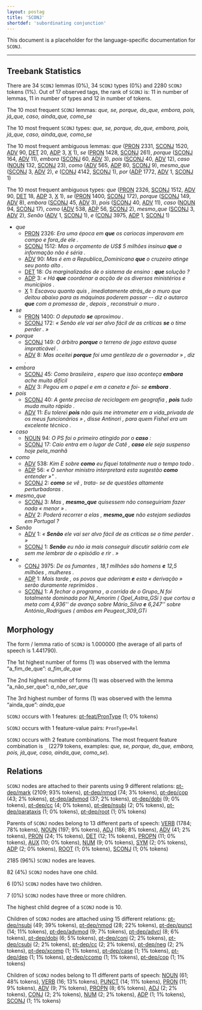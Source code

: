 ```yaml
---
layout: postag
title: 'SCONJ'
shortdef: 'subordinating conjunction'
---
```


This document is a placeholder for the language-specific documentation
for `SCONJ`.

--------------------------------------------------------------------------------

## Treebank Statistics

There are 34 `SCONJ` lemmas (0%), 34 `SCONJ` types (0%) and 2280 `SCONJ` tokens (1%).
Out of 17 observed tags, the rank of `SCONJ` is: 11 in number of lemmas, 11 in number of types and 12 in number of tokens.

The 10 most frequent `SCONJ` lemmas: _que, se, porque, do_que, embora, pois, já_que, caso, ainda_que, como_se_

The 10 most frequent `SCONJ` types:  _que, se, porque, do_que, embora, pois, já_que, caso, ainda_que, como_se_

The 10 most frequent ambiguous lemmas: _que_ ([PRON]() 2331, [SCONJ]() 1520, [ADV]() 90, [DET]() 20, [ADP]() 3, [X]() 1), _se_ ([PRON]() 1428, [SCONJ]() 261), _porque_ ([SCONJ]() 164, [ADV]() 11), _embora_ ([SCONJ]() 60, [ADV]() 3), _pois_ ([SCONJ]() 40, [ADV]() 12), _caso_ ([NOUN]() 132, [SCONJ]() 23), _como_ ([ADV]() 565, [ADP]() 80, [SCONJ]() 9), _mesmo_que_ ([SCONJ]() 3, [ADV]() 2), _e_ ([CONJ]() 4142, [SCONJ]() 1), _por_ ([ADP]() 1772, [ADV]() 1, [SCONJ]() 1)

The 10 most frequent ambiguous types:  _que_ ([PRON]() 2326, [SCONJ]() 1512, [ADV]() 90, [DET]() 18, [ADP]() 3, [X]() 1), _se_ ([PRON]() 1400, [SCONJ]() 172), _porque_ ([SCONJ]() 149, [ADV]() 8), _embora_ ([SCONJ]() 45, [ADV]() 3), _pois_ ([SCONJ]() 40, [ADV]() 11), _caso_ ([NOUN]() 94, [SCONJ]() 17), _como_ ([ADV]() 538, [ADP]() 56, [SCONJ]() 2), _mesmo_que_ ([SCONJ]() 3, [ADV]() 2), _Senão_ ([ADV]() 1, [SCONJ]() 1), _e_ ([CONJ]() 3975, [ADP]() 1, [SCONJ]() 1)


* _que_
  * [PRON]() 2326: _Era uma época em <b>que</b> os cariocas imperavam em campo e fora_de ele ._
  * [SCONJ]() 1512: _Mas o orçamento de US$ 5 milhões insinua <b>que</b> a informação não é séria ._
  * [ADV]() 90: _Mas é em a Republica_Dominicana <b>que</b> o cruzeiro atinge seu ponto alto ._
  * [DET]() 18: _Os marginalizados de o sistema de ensino : <b>que</b> solução ?_
  * [ADP]() 3: _« Há <b>que</b> coordenar a acção de os diversos ministérios e municípios ._
  * [X]() 1: _Escavou quanto quis , imediatamente atrás_de o muro que deitou abaixo para as máquinas poderem passar -- diz o autarca <b>que</b> com a promessa de , depois , reconstruir o muro ._
* _se_
  * [PRON]() 1400: _O deputado <b>se</b> aproximou ._
  * [SCONJ]() 172: _« Senão ele vai ser alvo fácil de as críticas <b>se</b> o time perder . »_
* _porque_
  * [SCONJ]() 149: _O árbitro <b>porque</b> o terreno de jogo estava quase impraticável ._
  * [ADV]() 8: _Mas aceitei <b>porque</b> foi uma gentileza de o governador » , diz ._
* _embora_
  * [SCONJ]() 45: _Como brasileira , espero que isso aconteça <b>embora</b> ache muito difícil_
  * [ADV]() 3: _Pegou em o papel e em a caneta e foi- se <b>embora</b> ._
* _pois_
  * [SCONJ]() 40: _A gente precisa de reciclagem em geografia , <b>pois</b> tudo muda muito rápido ._
  * [ADV]() 11: _Eu tolerei <b>pois</b> não quis me intrometer em a vida_privada de os meus funcionários » , disse Antinori , para quem Fishel era um excelente técnico ._
* _caso_
  * [NOUN]() 94: _O PS foi o primeiro atingido por o <b>caso</b> :_
  * [SCONJ]() 17: _Caio entra em o lugar de Catê , <b>caso</b> ele seja suspenso hoje pela_manhã_
* _como_
  * [ADV]() 538: _Kim E sobre <b>como</b> eu fiquei totalmente nua o tempo todo ._
  * [ADP]() 56: _« O senhor ministro interpretará esta sugestão <b>como</b> entender »" ._
  * [SCONJ]() 2: _<b>como</b> se vê , trata- se de questões altamente perturbadoras ._
* _mesmo_que_
  * [SCONJ]() 3: _Mas , <b>mesmo_que</b> quisessem não conseguiriam fazer nada « menor » ._
  * [ADV]() 2: _Poderá recorrer a elas , <b>mesmo_que</b> não estejam sediadas em Portugal ?_
* _Senão_
  * [ADV]() 1: _« <b>Senão</b> ele vai ser alvo fácil de as críticas se o time perder . »_
  * [SCONJ]() 1: _<b>Senão</b> eu não ia mais conseguir discutir salário com ele sem me lembrar de o episódio e rir . »_
* _e_
  * [CONJ]() 3975: _De os fumantes , 18,1 milhões são homens <b>e</b> 12,5 milhões , mulheres ._
  * [ADP]() 1: _Mais tarde , os povos que aderiram <b>e</b> esta « derivação » serão duramente reprimidos ._
  * [SCONJ]() 1: _A fechar o programa , a corrida de o Grupo_N foi totalmente dominada por Ni_Amorim ( Opel_Astra_GSi ) que cortou a meta com 4,936'' de avanço sobre Mário_Silva <b>e</b> 6,247'' sobre António_Rodrigues ( ambos em Peugeot_309_GTi_

## Morphology

The form / lemma ratio of `SCONJ` is 1.000000 (the average of all parts of speech is 1.441790).

The 1st highest number of forms (1) was observed with the lemma “a_fim_de_que”: _a_fim_de_que_

The 2nd highest number of forms (1) was observed with the lemma “a_não_ser_que”: _a_não_ser_que_

The 3rd highest number of forms (1) was observed with the lemma “ainda_que”: _ainda_que_

`SCONJ` occurs with 1 features: [pt-feat/PronType]() (1; 0% tokens)

`SCONJ` occurs with 1 feature-value pairs: `PronType=Rel`

`SCONJ` occurs with 2 feature combinations. The most frequent feature combination is `_` (2279 tokens, examples: _que, se, porque, do_que, embora, pois, já_que, caso, ainda_que, como_se_).


## Relations

`SCONJ` nodes are attached to their parents using 9 different relations: [pt-dep/mark]() (2109; 93% tokens), [pt-dep/nmod]() (74; 3% tokens), [pt-dep/cop]() (43; 2% tokens), [pt-dep/advmod]() (37; 2% tokens), [pt-dep/dobj]() (9; 0% tokens), [pt-dep/cc]() (4; 0% tokens), [pt-dep/nsubj]() (2; 0% tokens), [pt-dep/parataxis]() (1; 0% tokens), [pt-dep/root]() (1; 0% tokens)

Parents of `SCONJ` nodes belong to 13 different parts of speech: [VERB]() (1784; 78% tokens), [NOUN]() (197; 9% tokens), [ADJ]() (186; 8% tokens), [ADV]() (41; 2% tokens), [PRON]() (24; 1% tokens), [DET]() (12; 1% tokens), [PROPN]() (11; 0% tokens), [AUX]() (10; 0% tokens), [NUM]() (9; 0% tokens), [SYM]() (2; 0% tokens), [ADP]() (2; 0% tokens), [ROOT]() (1; 0% tokens), [SCONJ]() (1; 0% tokens)

2185 (96%) `SCONJ` nodes are leaves.

82 (4%) `SCONJ` nodes have one child.

6 (0%) `SCONJ` nodes have two children.

7 (0%) `SCONJ` nodes have three or more children.

The highest child degree of a `SCONJ` node is 10.

Children of `SCONJ` nodes are attached using 15 different relations: [pt-dep/nsubj]() (49; 39% tokens), [pt-dep/nmod]() (28; 22% tokens), [pt-dep/punct]() (14; 11% tokens), [pt-dep/advmod]() (9; 7% tokens), [pt-dep/advcl]() (8; 6% tokens), [pt-dep/dobj]() (6; 5% tokens), [pt-dep/conj]() (2; 2% tokens), [pt-dep/csubj]() (2; 2% tokens), [pt-dep/cc]() (2; 2% tokens), [pt-dep/neg]() (2; 2% tokens), [pt-dep/xcomp]() (1; 1% tokens), [pt-dep/case]() (1; 1% tokens), [pt-dep/dep]() (1; 1% tokens), [pt-dep/ccomp]() (1; 1% tokens), [pt-dep/cop]() (1; 1% tokens)

Children of `SCONJ` nodes belong to 11 different parts of speech: [NOUN]() (61; 48% tokens), [VERB]() (16; 13% tokens), [PUNCT]() (14; 11% tokens), [PRON]() (11; 9% tokens), [ADV]() (9; 7% tokens), [PROPN]() (8; 6% tokens), [ADJ]() (2; 2% tokens), [CONJ]() (2; 2% tokens), [NUM]() (2; 2% tokens), [ADP]() (1; 1% tokens), [SCONJ]() (1; 1% tokens)

